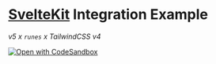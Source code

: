 # [SvelteKit](https://kit.svelte.dev) Integration Example

_v5 x `runes` x TailwindCSS v4_

[![Open with CodeSandbox](https://assets.codesandbox.io/github/button-edit-lime.svg)](https://githubbox.com/rehype-pretty/rehype-pretty-code/tree/master/examples/sveltekit)
